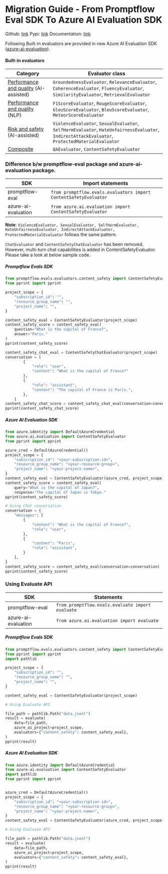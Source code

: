# Migration Guide - From Promptflow Eval SDK To Azure AI Evaluation SDK



Github: [link](https://github.com/Azure/azure-sdk-for-python/tree/main/sdk/evaluation/azure-ai-evaluation)
Pypi: [link](https://pypi.org/project/azure-ai-evaluation/)
Documentation: [link](https://learn.microsoft.com/en-us/azure/ai-studio/how-to/develop/evaluate-sdk)

Following Built-in evaluators are provided in new Azure AI Evaluation SDK ([azure-ai-evaluation](https://pypi.org/project/azure-ai-evaluation/)).

#### Built-in evaluators

| Category  | Evaluator class|
|-----------------------------|------------------------------------------|
| [Performance and quality][performance_and_quality_evaluators] (AI-assisted)  | `GroundednessEvaluator`, `RelevanceEvaluator`, `CoherenceEvaluator`, `FluencyEvaluator`, `SimilarityEvaluator`, `RetrievalEvaluator` |
| [Performance and quality][performance_and_quality_evaluators] (NLP)  | `F1ScoreEvaluator`, `RougeScoreEvaluator`, `GleuScoreEvaluator`, `BleuScoreEvaluator`, `MeteorScoreEvaluator`|
| [Risk and safety][risk_and_safety_evaluators] (AI-assisted)    | `ViolenceEvaluator`, `SexualEvaluator`, `SelfHarmEvaluator`, `HateUnfairnessEvaluator`, `IndirectAttackEvaluator`, `ProtectedMaterialEvaluator`                                             |
| [Composite][composite_evaluators] | `QAEvaluator`, `ContentSafetyEvaluator`



### Difference b/w promptflow-eval package and azure-ai-evaluation package. 

| SDK  |Import statements                                                                                                              |
|-----------|------------------------------------------------------------------------------------------------------------------------------------|
| promptflow-eval | `from promptflow.evals.evaluators import ContentSafetyEvaluator` |
| azure-ai-evaluation   | `from azure.ai.evaluation import ContentSafetyEvaluator` |

**Note**: `ViolenceEvaluator, SexualEvaluator, SelfHarmEvaluator, HateUnfairnessEvaluator, IndirectAttackEvaluator, ProtectedMaterialEvaluator` follows the same pattern.

`ChatEvaluator` and `ContentSafetyChatEvaluator` has been removed. 
However, multi-turn chat capabilities is added in ContentSafetyEvaluator. Please take a look at below sample code. 




##### Promptflow Evals SDK

```python
from promptflow.evals.evaluators.content_safety import ContentSafetyEvaluator, ContentSafetyChatEvaluator
from pprint import pprint

project_scope = {
    "subscription_id": "",
    "resource_group_name": "",
    "project_name": "",
}

content_safety_eval = ContentSafetyEvaluator(project_scope)
content_safety_score = content_safety_eval(
    question="What is the capital of France?", 
    answer="Paris."
)
pprint(content_safety_score)

content_safety_chat_eval = ContentSafetyChatEvaluator(project_scope)
conversation = [
        {
            "role": "user", 
            "content": "What is the capital of France?"
        },
        {
            "role": "assistant",
            "content": "The capital of France is Paris.",
        },
    ]
content_safety_chat_score = content_safety_chat_eval(conversation=conversation)
pprint(content_safety_chat_score)
```

##### Azure AI Evaluation SDK
```python
from azure.identity import DefaultAzureCredential
from azure.ai.evaluation import ContentSafetyEvaluator
from pprint import pprint

azure_cred = DefaultAzureCredential()
project_scope = {
    "subscription_id": "<your-subscription-id>",
    "resource_group_name": "<your-resource-group>",
    "project_name": "<your-project-name>",
}
content_safety_eval = ContentSafetyEvaluator(azure_cred, project_scope)
content_safety_score = content_safety_eval(
    query="What is the capital of Japan?",
    response="The capital of Japan is Tokyo."
pprint(content_safety_score)

# Using Chat conversation
conversation = {
    "messages": [
        {
            "content": "What is the capital of France?",
            "role": "user",
        },
        {
            "content": "Paris", 
            "role": "assistant", 
        }
    ],
}
content_safety_score = content_safety_eval(conversation=conversation)
pprint(content_safety_score)

```
### Using Evaluate API

| SDK  |Statements                                                                                                              |
|-----------|------------------------------------------------------------------------------------------------------------------------------------|
| promptflow-eval | ``from promptflow.evals.evaluate import evaluate`` |
| azure-ai-evaluation   | ``from azure.ai.evaluation import evaluate`` |


##### Promptflow Evals SDK

```python
from promptflow.evals.evaluators.content_safety import ContentSafetyEvaluator, ContentSafetyChatEvaluator
from pprint import pprint
import pathlib

project_scope = {
    "subscription_id": "",
    "resource_group_name": "",
    "project_name": "",
}

content_safety_eval = ContentSafetyEvaluator(project_scope)

# Using Evaluate API

file_path = pathlib.Path("data.jsonl")
result = evaluate(
    data=file_path,
    azure_ai_project=project_scope,
    evaluators={"content_safety": content_safety_eval},
)
pprint(result)
```

##### Azure AI Evaluation SDK
```python
from azure.identity import DefaultAzureCredential
from azure.ai.evaluation import ContentSafetyEvaluator
import pathlib
from pprint import pprint


azure_cred = DefaultAzureCredential()
project_scope = {
    "subscription_id": "<your-subscription-id>",
    "resource_group_name": "<your-resource-group>",
    "project_name": "<your-project-name>",
}
content_safety_eval = ContentSafetyEvaluator(azure_cred, project_scope)

# Using Evaluate API

file_path = pathlib.Path("data.jsonl")
result = evaluate(
    data=file_path,
    azure_ai_project=project_scope,
    evaluators={"content_safety": content_safety_eval},
)
pprint(result)
```





<!-- LINKS -->

[performance_and_quality_evaluators]: https://learn.microsoft.com/azure/ai-studio/how-to/develop/evaluate-sdk#performance-and-quality-evaluators
[risk_and_safety_evaluators]: https://learn.microsoft.com/en-us/azure/ai-studio/how-to/develop/evaluate-sdk#risk-and-safety-evaluators-preview
[composite_evaluators]: https://learn.microsoft.com/azure/ai-studio/how-to/develop/evaluate-sdk#composite-evaluators